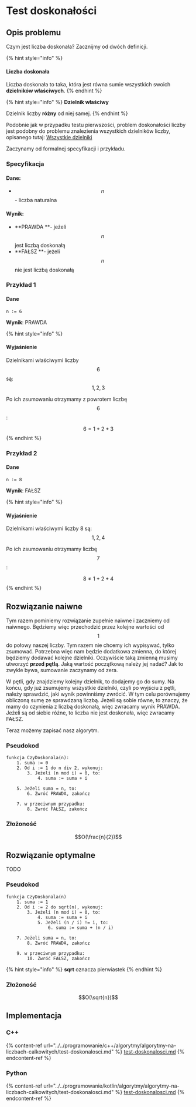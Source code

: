 # Test doskonałości

## Opis problemu

Czym jest liczba doskonała? Zacznijmy od dwóch definicji.

{% hint style="info" %}
#### Liczba doskonała

Liczba doskonała to taka, która jest równa sumie wszystkich swoich **dzielników właściwych**.
{% endhint %}

{% hint style="info" %}
**Dzielnik właściwy**

Dzielnik liczby **różny** od niej samej.
{% endhint %}

Podobnie jak w przypadku testu pierwszości, problem doskonałości liczby jest podobny do problemu znalezienia wszystkich dzielników liczby, opisanego tutaj: [Wszystkie dzielniki](wszystkie-dzielniki.md)

Zaczynamy od formalnej specyfikacji i przykładu.

### Specyfikacja

#### Dane:

* $$n$$ - liczba naturalna

#### Wynik:

* **PRAWDA **- jeżeli $$n$$ jest liczbą doskonałą
* **FAŁSZ **- jeżeli $$n$$ nie jest liczbą doskonałą

### Przykład 1

#### Dane

```
n := 6
```

**Wynik**: PRAWDA

{% hint style="info" %}
#### Wyjaśnienie

Dzielnikami właściwymi liczby $$6$$ są: $$1, 2, 3$$ 

Po ich zsumowaniu otrzymamy z powrotem liczbę $$6$$:

$$6=1+2+3$$ 
{% endhint %}

### Przykład 2

#### Dane

```
n := 8
```

**Wynik**: FAŁSZ

{% hint style="info" %}
#### Wyjaśnienie

Dzielnikami właściwymi liczby 8 są: $$1, 2,4$$ 

Po ich zsumowaniu otrzymamy liczbę $$7$$:

$$8\not=1+2+4$$ 
{% endhint %}

## Rozwiązanie naiwne

Tym razem pominiemy rozwiązanie zupełnie naiwne i zaczniemy od naiwnego. Będziemy więc przechodzić przez kolejne wartości od $$1$$ do połowy naszej liczby. Tym razem nie chcemy ich wypisywać, tylko zsumować. Potrzebna więc nam będzie dodatkowa zmienna, do której będziemy dodawać kolejne dzielniki. Oczywiście taką zmienną musimy utworzyć **przed pętlą**. Jaką wartość początkową należy jej nadać? Jak to zwykle bywa, sumowanie zaczynamy od zera.

W pętli, gdy znajdziemy kolejny dzielnik, to dodajemy go do sumy. Na końcu, gdy już zsumujemy wszystkie dzielniki, czyli po wyjściu z pętli, należy sprawdzić, jaki wynik powinniśmy zwrócić. W tym celu porównujemy obliczoną sumę ze sprawdzaną liczbą. Jeżeli są sobie równe, to znaczy, że mamy do czynienia z liczbą doskonałą, więc zwracamy wynik PRAWDA. Jeżeli są od siebie różne, to liczba nie jest doskonała, więc zwracamy FAŁSZ.

Teraz możemy zapisać nasz algorytm.

### Pseudokod

```
funkcja CzyDoskonala(n):
    1. suma := 0
    2. Od i := 1 do n div 2, wykonuj:
        3. Jeżeli (n mod i) = 0, to:
            4. suma := suma + i
      
    5. Jeżeli suma = n, to:
        6. Zwróć PRAWDA, zakończ
   
    7. w przeciwnym przypadku:
        8. Zwróć FAŁSZ, zakończ
```

### Złożoność

$$O(\frac{n}{2})$$

## Rozwiązanie optymalne

TODO

### Pseudokod

```
funkcja CzyDoskonala(n)
    1. suma := 1
    2. Od i := 2 do sqrt(n), wykonuj:
        3. Jeżeli (n mod i) = 0, to:
            4. suma := suma + i
            5. Jeżeli (n / i) != i, to:
                6. suma := suma + (n / i)
            
    7. Jeżeli suma = n, to:
        8. Zwróć PRAWDA, zakończ
    
    9. w przeciwnym przypadku:
        10. Zwróć FAŁSZ, zakończ
```

{% hint style="info" %}
**sqrt** oznacza pierwiastek
{% endhint %}

### Złożoność

$$O(\sqrt{n})$$ 

## Implementacja

### C++

{% content-ref url="../../programowanie/c++/algorytmy/algorytmy-na-liczbach-calkowitych/test-doskonalosci.md" %}
[test-doskonalosci.md](../../programowanie/c++/algorytmy/algorytmy-na-liczbach-calkowitych/test-doskonalosci.md)
{% endcontent-ref %}

### Python

{% content-ref url="../../programowanie/kotlin/algorytmy/algorytmy-na-liczbach-calkowitych/test-doskonalosci.md" %}
[test-doskonalosci.md](../../programowanie/kotlin/algorytmy/algorytmy-na-liczbach-calkowitych/test-doskonalosci.md)
{% endcontent-ref %}
